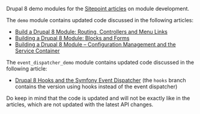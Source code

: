 Drupal 8 demo modules for the [Sitepoint articles](http://www.sitepoint.com/series/how-to-build-a-drupal-8-module/) on module development.

The `demo` module contains updated code discussed in the following articles:

* [Build a Drupal 8 Module: Routing, Controllers and Menu Links](http://www.sitepoint.com/build-drupal-8-module-routing-controllers-menu-links/)
* [Building a Drupal 8 Module: Blocks and Forms](http://www.sitepoint.com/building-drupal-8-module-blocks-forms/)
* [Building a Drupal 8 Module – Configuration Management and the Service Container](http://www.sitepoint.com/building-drupal-8-module-configuration-management-service-container/)

The `event_dispatcher_demo` module contains updated code discussed in the following article:

* [Drupal 8 Hooks and the Symfony Event Dispatcher](http://www.sitepoint.com/drupal-8-hooks-symfony-event-dispatcher/) (the `hooks` branch contains the version using hooks instead of the event dispatcher)

Do keep in mind that the code is updated and will not be exactly like in the articles, which are not updated with the latest API changes.